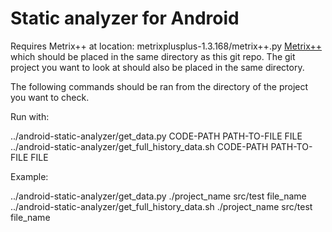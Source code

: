 # Static analyzer for Android


Requires Metrix++ at location: metrixplusplus-1.3.168/metrix++.py
[Metrix++](http://metrixplusplus.sourceforge.net/home.html) which should be placed in the same directory as this git repo. 
The git project you want to look at should also be placed in the same directory.

The following commands should be ran from the directory of the project you want to check. 

Run with:

../android-static-analyzer/get_data.py CODE-PATH PATH-TO-FILE FILE
../android-static-analyzer/get_full_history_data.sh CODE-PATH PATH-TO-FILE FILE

Example:

../android-static-analyzer/get_data.py ./project_name src/test file_name
../android-static-analyzer/get_full_history_data.sh ./project_name src/test file_name
